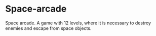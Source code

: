 # Space-arcade
Space arcade. A game with 12 levels, where it is necessary to destroy enemies and escape from space objects.

